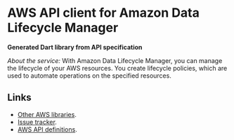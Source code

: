 # AWS API client for Amazon Data Lifecycle Manager

**Generated Dart library from API specification**

*About the service:*
With Amazon Data Lifecycle Manager, you can manage the lifecycle of your AWS
resources. You create lifecycle policies, which are used to automate
operations on the specified resources.

## Links

- [Other AWS libraries](https://github.com/agilord/aws_client/tree/master/generated).
- [Issue tracker](https://github.com/agilord/aws_client/issues).
- [AWS API definitions](https://github.com/aws/aws-sdk-js/tree/master/apis).
